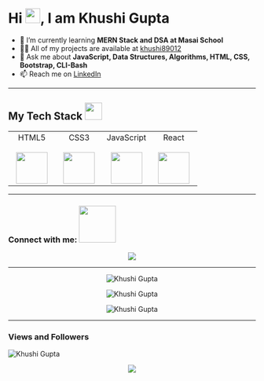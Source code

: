 # Hi <img src="https://raw.githubusercontent.com/MartinHeinz/MartinHeinz/master/wave.gif" width="30px">, I am Khushi Gupta

- 🌱 I’m currently learning **MERN Stack and DSA at Masai School**
- 👨‍💻 All of my projects are available at [khushi89012](https://github.com/khushi89012)
- 💬 Ask me about **JavaScript, Data Structures, Algorithms, HTML, CSS, Bootstrap, CLI-Bash**
- 📫 Reach me on [LinkedIn](https://www.linkedin.com/in/khushi-gupta-279650229/)

<hr />

## My Tech Stack <img src="https://pimp-my-readme.webapp.io/pimp-my-readme/technology?technology=JavaScript_HTML_CSS_NodeJS_MongoDB_Redis_AWS_ReactJS_Express_" width="35"/>

<table align="center">
  <tbody>
    <tr valign="top">
      <td width="25%" align="center">
        <span>HTML5</span><br><br>
        <img height="64px" src="https://cdn.svgporn.com/logos/html-5.svg">
      </td>
      <td width="25%" align="center">
        <span>CSS3</span><br><br>
        <img height="64px" src="https://cdn.svgporn.com/logos/css-3.svg">
      </td>
      <td width="25%" align="center">
        <span>JavaScript</span><br><br>
        <img height="64px" src="https://cdn.svgporn.com/logos/javascript.svg">
      </td>
      <td width="25%" align="center">
        <span>React</span><br><br>
        <img height="64px" src="https://cdn.svgporn.com/logos/react.svg">
      </td>
    </tr>
    <!-- Add more rows for other technologies -->
  </tbody>
</table>

<hr />

### Connect with me: <img src="https://raw.githubusercontent.com/ShahriarShafin/ShahriarShafin/main/Assets/handshake.gif" width="75" />

<p align="center">
  <a href="https://www.linkedin.com/in/khushi-gupta-279650229/">
    <img src="https://img.shields.io/badge/LinkedIn-0077B5?style=for-the-badge&logo=linkedin&logoColor=white">
  </a>
</p>

<hr />

<p align="center">
  <img align="center" src="https://github-readme-stats.vercel.app/api/top-langs?username=khushi89012&show_icons=true&locale=en&layout=compact&theme=dark&ring=FFB19A&hide_border=true&currStreakNum=F6A085&fire=F6A085&currStreakLabel=F6A085" alt="Khushi Gupta">
</p>

<p align="center">
  <img align="center" src="https://github-readme-stats.vercel.app/api?username=khushi89012&show_icons=true&locale=en&theme=dark&ring=FFB19A&hide_border=true&currStreakNum=F6A085&fire=F6A085&currStreakLabel=F6A085" alt="Khushi Gupta">
</p>

<p align="center">
  <img align="center" src="https://github-readme-streak-stats.herokuapp.com/?user=khushi89012&theme=dark&ring=FFB19A&hide_border=true&currStreakNum=F6A085&fire=F6A085&currStreakLabel=F6A085" alt="Khushi Gupta">
</p>

<hr />

### Views and Followers
<p align="left">
  <img src="https://komarev.com/ghpvc/?username=khushi89012&label=Profile%20views&color=0e75b6&style=flat" alt="Khushi Gupta">
</p>

<p align="center">
  <img  src="https://raw.githubusercontent.com/Trilokia/Trilokia/379277808c61ef204768a61bbc5d25bc7798ccf1/bottom_header.svg">
</p>
